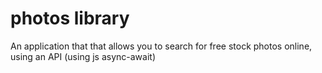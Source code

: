 # photos library

An application that that allows you to search for free stock photos online, using an API (using js async-await)